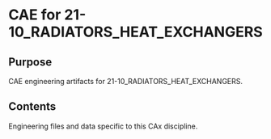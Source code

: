 # CAE for 21-10_RADIATORS_HEAT_EXCHANGERS

## Purpose
CAE engineering artifacts for 21-10_RADIATORS_HEAT_EXCHANGERS.

## Contents
Engineering files and data specific to this CAx discipline.

